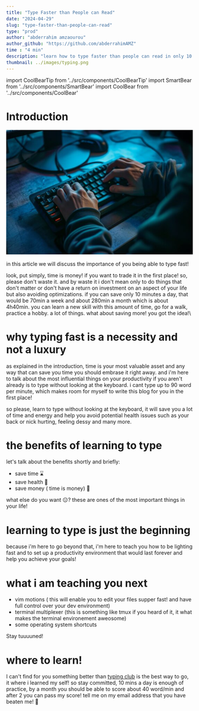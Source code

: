 ```yaml
---
title: "Type Faster than People can Read"
date: "2024-04-29"
slug: "type-faster-than-people-can-read"
type: "prod"
author: "abderrahim amzaourou"
author_github: "https://github.com/abderrahimAMZ"
time : "4 min"
description: "learn how to type faster than people can read in only 10 minutes"
thumbnail: ../images/typing.png
---
```


import CoolBearTip from '../src/components/CoolBearTip'
import SmartBear from '../src/components/SmartBear'
import CoolBear from '../src/components/CoolBear'


# Introduction

![image of human typing](../images/typing.png)

in this article we will discuss the importance of you being able to type fast!


look, put simply, time is money! if you want to trade it in the first place! so, please don't waste it. and by waste it i don't mean only to do things that don't matter or don't have a return on investment on an aspect of your life but also avoiding optimizations. if you can save only 10 minutes a day, that would be 70min a week and about 280min a month which is about 4h40min. you can learn a new skill with this amount of time, go for a walk, practice a hobby. a lot of things. what about saving more! you got the idea!\



# why typing fast is a necessity and not a luxury



as explained in the introduction, time is your most valuable asset and any way that can save you time you should embrase it right away. and i'm here to talk about the most influential things on your productivity if you aren't already is to type without looking at the keyboard. i cant type up to 90 word per minute, which makes room for myself to write this blog for you in the first place!


so please, learn to type without looking at the keyboard, it will save you a lot of time and energy and help you avoid potential health issues such as your back or nick hurting, feeling dessy and many more.

# the benefits of learning to type

let's talk about the benefits shortly and briefly:

- save time ⌛
- save health 🦵
- save money ( time is money) 💸


what else do you want 😑? these are ones of the most important things in your life!




# learning to type is just the beginning

because i'm here to go beyond that, i'm here to teach you how to be lighting fast and to set up a productivity environment that would last forever and help you achieve your goals!



# what i am teaching you next


- vim motions ( this will enable you to edit your files supper fast! and have full control over your dev environment)
- terminal multiplexer  (this is something like tmux if you heard of it, it what makes the terminal environement aweosome)
- some operating system shortcuts


Stay tuuuuned!



# where to learn!

I can't find for you something better than  [typing club](https://www.typingclub.com) is the best way to go, it where i learned my self! so stay committed, 10 mins a day is enough of practice, by a month you should be able to score about 40 word/min and after 2 you can pass my score! tell me on my email address that you have beaten me! 💪
